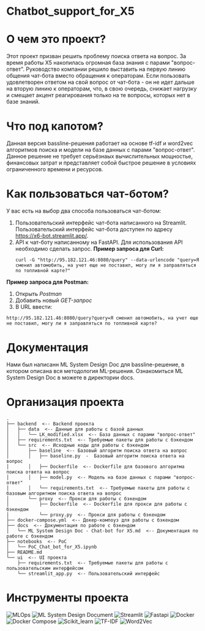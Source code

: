 # Chatbot_support_for_X5

# О чем это проект?
Этот проект призван решить проблему поиска ответа на вопрос. За время работы X5 накопилась огромная база знания с парами "вопрос-ответ". Руководство компании решило выставить на первую линию общения чат-бота вместо обращения к операторам. Если пользовать удовлетворен ответом на свой вопрос от чат-бота - он не идет дальше на вторую линию к операторам, что, в свою очередь, снижает нагрузку и смещает акцент реагирования только на те вопросы, которых нет в базе знаний.


# Что под капотом?
Данная версия bassline-решения работает на основе tf-idf и word2vec алгоритмов поиска и модели на базе данных с парами "вопрос-ответ". Данное решение не требует серьёзнаых вычислительных мощностье, финансовых затрат и представляет собой быстрое решение в условиях ограниченного времени и ресурсов.


# Как пользоваться чат-ботом?
У вас есть на выбор два способа пользоваться чат-ботом:
1. Пользовательский интерфейс чат-бота написанного на Streamlit. Пользовательский интерфейс чат-бота доступен по адресу https://x6-bot.streamlit.app/.
2. API к чат-боту написанному на FastAPI. Для использования API необходимо сделать запрос.
**Пример запроса для Curl:**
    ```
    curl -G "http://95.182.121.46:8080/query" --data-urlencode "query=Я сменил автомобить, на учет еще не поставил, могу ли я заправляться по топливной карте?"
    ```
**Пример запроса для Postman:**
1. Открыть *Postman*
2. Добавить новый *GET-запрос*
3. В URL ввести:
```
http://95.182.121.46:8080/query?query=Я сменил автомобить, на учет еще не поставил, могу ли я заправляться по топливной карте?
```


# Документация
Нами был написанн ML System Design Doc для bassline-решение, в котором описана вся методология ML-решения. Ознакомиться ML System Design Doc в можете в директории docs.


# Организация проекта
```
.
├── backend  <-- Backend проекта
│   ├── data  <-- Данные для работы с базой данных
│   │   └── LK_modified.xlsx  <-- База данных с парами "вопрос-ответ"
│   ├── requirements.txt  <-- Требуемые пакеты для работы с бэкендом
│   └── src  <-- Исходные коды для работы с бэкендом
│       ├── baseline  <-- Базовый алгоритм поиска ответа на вопрос
│       │   ├── baseline.py  -  Базовый алгоритм поиска ответа на вопрос
│       │   ├── Dockerfile  <-- Dockerfile для базового алгоритма поиска ответа на вопрос
│       │   ├── model.py  <-- Модель на базе данных с парами "вопрос-ответ"
│       │   └── requirements.txt  <-- Требуемые пакеты для работы с базовым алгоритмом поиска ответа на вопрос
│       └── proxy  <-- Прокси для работы с бэкендом
│           ├── Dockerfile  <-- Dockerfile для прокси для работы с бэкендом
│           └── proxy.py  <-- Прокси для работы с бэкендом
├── docker-compose.yml  <-- Докер-компоуз для работы с бэкендом
├── docs  <-- Документация по работе с бэкендом
│   └── ML System Design Doc - Chat-bot for X5.md  <-- Документация по работе с бэкендом
├── notebooks  <-- PоC
│   └── PoC_Chat_bot_for_X5.ipynb
├── README.md
└── ui  <-- UI проекта
    ├── requirements.txt  <-- Требуемые пакеты для работы с пользовательским интерфейсом
    └── streamlit_app.py  <-- Пользовательский интерфейс
```

# Инструменты проекта
![MLOps](https://img.shields.io/badge/-MLOps-090909?style=for-the-badge&logo=MLOps) ![ML System Design Document](https://img.shields.io/badge/-ML_System_Design-090909?style=for-the-badge&logo=ML_System_Design) ![Streamlit](https://img.shields.io/badge/-Streamlit-090909?style=for-the-badge&logo=Streamlit) ![Fastapi](https://img.shields.io/badge/-Fastapi-090909?style=for-the-badge&logo=Fastapi) ![Docker](https://img.shields.io/badge/-Docker-090909?style=for-the-badge&logo=Docker) ![Docker Compose](https://img.shields.io/badge/-docker_compose-090909?style=for-the-badge&logo=docker_compose) ![Scikit_learn](https://img.shields.io/badge/-Scikit_learn-090909?style=for-the-badge&logo=Scikit_learn) ![TF-IDF](https://img.shields.io/badge/-TF_IDF-090909?style=for-the-badge&logo=TF_IDF) ![Word2Vec](https://img.shields.io/badge/-Word2Vec-090909?style=for-the-badge&logo=Word2Vec)
